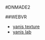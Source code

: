#DNMADE2

##WEBVR

* [yanis texture](https://hella-yanis.github.io/VrTest/demoVR.html)
* [yanis lab]([../WEBVR/lab.html](https://hella-yanis.github.io/VrTest/lab.html))


